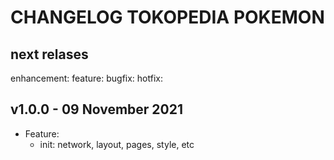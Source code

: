 # CHANGELOG TOKOPEDIA POKEMON

## next relases
enhancement:
feature:
bugfix:
hotfix:

## v1.0.0 - 09 November 2021
- Feature:
    - init: network, layout, pages, style, etc